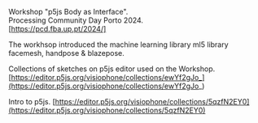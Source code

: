 Workshop "p5js Body as Interface". <br>
Processing Community Day Porto 2024. <br>
[https://pcd.fba.up.pt/2024/]<br>

The workhsop introduced the machine learning library ml5 library facemesh, handpose & blazepose.

Collections of sketches on p5js editor used on the Workshop.
[https://editor.p5js.org/visiophone/collections/ewYf2gJo_](https://editor.p5js.org/visiophone/collections/ewYf2gJo_)


Intro to p5js.
[https://editor.p5js.org/visiophone/collections/5qzfN2EY0](https://editor.p5js.org/visiophone/collections/5qzfN2EY0)


